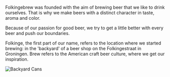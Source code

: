 Folkingebrew was founded with the aim of brewing beer that we like to drink ourselves. That is why we make beers with a distinct character in taste, aroma and color.

Because of our passion for good beer, we try to get a little better with every beer and push our boundaries.

Folkinge, the first part of our name, refers to the location where we started brewing: in the 'backyard' of a beer shop on the Folkingestraat in Groningen. Brew refers to the American craft beer culture, where we get our inspiration.

![Backyard Cans](/assets/images/backyard-cans.jpg)

